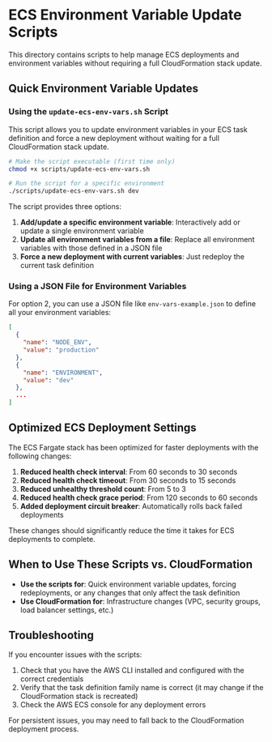 # ECS Environment Variable Update Scripts

This directory contains scripts to help manage ECS deployments and environment variables without requiring a full CloudFormation stack update.

## Quick Environment Variable Updates

### Using the `update-ecs-env-vars.sh` Script

This script allows you to update environment variables in your ECS task definition and force a new deployment without waiting for a full CloudFormation stack update.

```bash
# Make the script executable (first time only)
chmod +x scripts/update-ecs-env-vars.sh

# Run the script for a specific environment
./scripts/update-ecs-env-vars.sh dev
```

The script provides three options:

1. **Add/update a specific environment variable**: Interactively add or update a single environment variable
2. **Update all environment variables from a file**: Replace all environment variables with those defined in a JSON file
3. **Force a new deployment with current variables**: Just redeploy the current task definition

### Using a JSON File for Environment Variables

For option 2, you can use a JSON file like `env-vars-example.json` to define all your environment variables:

```json
[
  {
    "name": "NODE_ENV",
    "value": "production"
  },
  {
    "name": "ENVIRONMENT",
    "value": "dev"
  },
  ...
]
```

## Optimized ECS Deployment Settings

The ECS Fargate stack has been optimized for faster deployments with the following changes:

1. **Reduced health check interval**: From 60 seconds to 30 seconds
2. **Reduced health check timeout**: From 30 seconds to 15 seconds
3. **Reduced unhealthy threshold count**: From 5 to 3
4. **Reduced health check grace period**: From 120 seconds to 60 seconds
5. **Added deployment circuit breaker**: Automatically rolls back failed deployments

These changes should significantly reduce the time it takes for ECS deployments to complete.

## When to Use These Scripts vs. CloudFormation

- **Use the scripts for**: Quick environment variable updates, forcing redeployments, or any changes that only affect the task definition
- **Use CloudFormation for**: Infrastructure changes (VPC, security groups, load balancer settings, etc.)

## Troubleshooting

If you encounter issues with the scripts:

1. Check that you have the AWS CLI installed and configured with the correct credentials
2. Verify that the task definition family name is correct (it may change if the CloudFormation stack is recreated)
3. Check the AWS ECS console for any deployment errors

For persistent issues, you may need to fall back to the CloudFormation deployment process.
